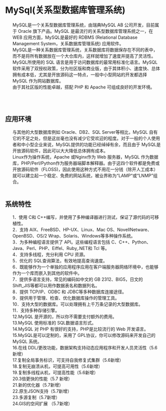 

 <html> 
 <head> 
 <meta http-equiv="Content-Type" content="text/html; charset=UTF-8"> 
 
 
 <title>mysql简介</title> 
 
 
 </head> 
 <body> 
 <h1>MySql(关系型数据库管理系统)</h1> 
 <ol> 
 <div>MySQL是一个关系型数据库管理系统，由瑞典MySQL AB 公司开发，目前属于 Oracle 旗下产品。MySQL 是最流行的关系型数据库管理系统之一，在 WEB 应用方面，MySQL是最好的 RDBMS 
 (Relational Database Management System，关系数据库管理系统) 应用软件。 
 </div> 
 <div>MySQL是一种关系数据库管理系统，关系数据库将数据保存在不同的表中，而不是将所有数据放在一个大仓库内，这样就增加了速度并提高了灵活性。</div> 
 <div>MySQL所使用的 SQL 语言是用于访问数据库的最常用标准化语言。MySQL 软件采用了双授权政策，分为社区版和商业版，由于其体积小、速度快、总体拥有成本低，尤其是开放源码这一特点，一般中小型网站的开发都选择 MySQL 
 作为网站数据库。 
 </div> 
 <div>由于其社区版的性能卓越，搭配 PHP 和 Apache 可组成良好的开发环境。</div> 
 </ol> 
 <br> 
 <br> 
 <h2>应用环境</h2> 
 <ol> 
 
 
 <div>与其他的大型数据库例如 Oracle、DB2、SQL Server等相比，MySQL 自有它的不足之处，但是这丝毫也没有减少它受欢迎的程度。对于一般的个人使用者和中小型企业来说，MySQL提供的功能已经绰绰有余，而且由于 
 MySQL是开放源码软件，因此可以大大降低总体拥有成本。 
 </div> 
 
 
 <div>Linux作为操作系统，Apache 或Nginx作为 Web 服务器，MySQL 
 作为数据库，PHP/Perl/Python作为服务器端脚本解释器。由于这四个软件都是免费或开放源码软件（FLOSS)，因此使用这种方式不用花一分钱（除开人工成本）就可以建立起一个稳定、免费的网站系统，被业界称为“LAMP“或“LNMP”组合。 
 </div> 
 <br> 
 
 
 <div style="width: 1000px;display:none;word-break: break-all;word-wrap: break-word;"> 
 ==mahuaBegin==c323d27655a9e6cff125f5c22565e5e3eb1171195744921276b13240593f4dc90ef32af14ebf6e12b9edd6738b9a9b36b885374b8ab57a4513df9b86fd80045b92304d70d383b327d500dbc61ca8c2fc74c8e8c8d095d660041074c970adfe25ec5dc721cc8709f7b3cfdf6df680f3d00960112818de6bab399a945b37999c2f0073bce5243cdb0c1ccd45a63968ded6a6184996b6c7ac03531953213ec8ba137d999fede66b95ccba2ad1cea6566c74b73c4e9120fe46d810cae97743a1dcc8138041a519aa8e1efc28c4c7d97d3bb28a4c9e7551b32cca87817a3ea73b027016318132206f77532b28dd38faac8fa5==mahuaEnd== 
 </div> 
 </ol> 
 
 
 
 
 <h2>系统特性</h2> 
 <ol> 
 <div>1．使用 C和 C++编写，并使用了多种编译器进行测试，保证了源代码的可移植性。</div> 
 <div>2．支持 AIX、FreeBSD、HP-UX、Linux、Mac OS、NovellNetware、OpenBSD、OS/2 Wrap、Solaris、Windows等多种操作系统。</div> 
 <div>3．为多种编程语言提供了 API。这些编程语言包括 C、C++、Python、Java、Perl、PHP、Eiffel、Ruby,.NET和 Tcl 等。</div> 
 <div>4．支持多线程，充分利用 CPU 资源。</div> 
 <div>5．优化的 SQL查询算法，有效地提高查询速度。</div> 
 <div>6．既能够作为一个单独的应用程序应用在客户端服务器网络环境中，也能够作为一个库而嵌入到其他的软件中。</div> 
 <div>7．提供多语言支持，常见的编码如中文的 GB 2312、BIG5，日文的 Shift_JIS等都可以用作数据表名和数据列名。</div> 
 <div>8．提供 TCP/IP、ODBC 和 JDBC等多种数据库连接途径。</div> 
 <div>9．提供用于管理、检查、优化数据库操作的管理工具。</div> 
 <div>10．支持大型的数据库。可以处理拥有上千万条记录的大型数据库。</div> 
 <div>11．支持多种存储引擎。</div> 
 <div>12.MySQL 是开源的，所以你不需要支付额外的费用。</div> 
 <div>13.MySQL 使用标准的 SQL数据语言形式。</div> 
 <div>14.MySQL 对 PHP 有很好的支持，PHP是比较流行的 Web 开发语言。</div> 
 <div>15.MySQL是可以定制的，采用了 GPL协议，你可以修改源码来开发自己的 MySQL 系统。</div> 
 <div>16.在线 DDL/更改功能，数据架构支持动态应用程序和开发人员灵活性（5.6新增）</div> 
 <div>17.复制全局事务标识，可支持自我修复式集群（5.6新增）</div> 
 <div>18.复制无崩溃从机，可提高可用性（5.6新增）</div> 
 <div>19.复制多线程从机，可提高性能（5.6新增）</div> 
 <div>20.3倍更快的性能（5.7 新增）</div> 
 <div>21.新的优化器（5.7新增）</div> 
 <div>22.原生JSON支持（5.7新增）</div> 
 <div>23.多源复制（5.7新增）</div> 
 <div>24.GIS的空间扩展 （5.7新增）</div> 
 </ol> 
 
 
 
 
 </body> 
 </html> 
